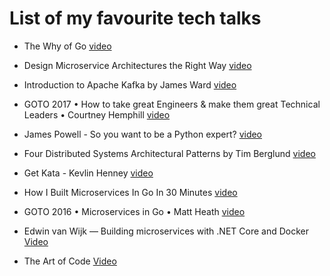 # List of my favourite tech talks

* The Why of Go [video](https://www.youtube.com/watch?v=bmZNaUcwBt4)

* Design Microservice Architectures the Right Way [video](https://www.youtube.com/watch?v=j6ow-UemzBc)

* Introduction to Apache Kafka by James Ward [video](https://www.youtube.com/watch?v=UEg40Te8pnE)

* GOTO 2017 • How to take great Engineers & make them great Technical Leaders • Courtney Hemphill [video](https://www.youtube.com/watch?v=RtMmxqkPVug)

* James Powell - So you want to be a Python expert? [video](https://www.youtube.com/watch?v=cKPlPJyQrt4)

* Four Distributed Systems Architectural Patterns by Tim Berglund [video](https://www.youtube.com/watch?v=tpspO9K28PM&t=687s)

* Get Kata - Kevlin Henney [video](https://www.youtube.com/watch?v=_M4o0ExLQCs)

* How I Built Microservices In Go In 30 Minutes [video](https://www.youtube.com/watch?v=bM6N-vgPlyQ)

* GOTO 2016 • Microservices in Go • Matt Heath [video](https://www.youtube.com/watch?v=WiCru2zIWWs)

* Edwin van Wijk — Building microservices with .NET Core and Docker [Video](https://www.youtube.com/watch?v=-AfZxdXa7yc)

* The Art of Code [Video](https://www.youtube.com/watch?v=gdSlcxxYAA8)
